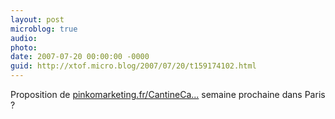 ```yaml
---
layout: post
microblog: true
audio: 
photo: 
date: 2007-07-20 00:00:00 -0000
guid: http://xtof.micro.blog/2007/07/20/t159174102.html
---
```

Proposition de [pinkomarketing.fr/CantineCa...](http://pinkomarketing.fr/CantineCampAboutUs) semaine prochaine dans Paris ?
